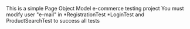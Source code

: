 This is a simple Page Object Model e-commerce testing project
You must modify user "e-mail" in *RegistrationTest *LoginTest and ProductSearchTest to success all tests
